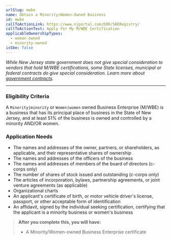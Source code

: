 ```yaml
---
urlSlug: mwbe
name: Obtain a Minority/Women-Owned Business
id: mwbe
callToActionLink: https://www.njportal.com/DOR/SBERegistry/
callToActionText: Apply for My M/WBE Certification
applicableOwnershipTypes:
  - woman-owned
  - minority-owned
isSbe: false
---
```

*While New Jersey state government does not give special consideration to vendors that hold M/WBE certifications, some State licenses, municipal or federal contracts do give special consideration. Learn more about [government contracts](https://business.nj.gov/pages/government-contracting)*.

- - -

### Eligibility Criteria

A `Minority|minority` or `Women|women` owned Business Enterprise (M/WBE) is a business that has its principal place of business in the State of New Jersey, and at least 51% of the business is owned and controlled by a minority AND/OR women.

### Application Needs

* The names and addresses of the owner, partners, or shareholders, as applicable, and their representative shares of ownership
* The names and addresses of the officers of the business
* The names and addresses of members of the board of directors (c-corps only)
* The number of shares of stock issued and outstanding (c-corps only)
* The articles of incorporation, bylaws, partnership agreements, or joint venture agreements (as applicable)
* Organizational charts
* An applicant's certificate of birth, or motor vehicle driver's license, passport, or other acceptable form of identification
* An affidavit, signed by the individual seeking certification, certifying that the applicant is a minority business or women's business

> **After you complete this, you will have:**
>
> * A Minority/Women-owned Business Enterprise certificate
